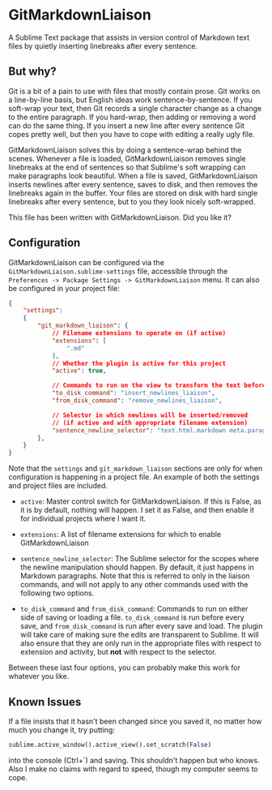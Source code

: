 # GitMarkdownLiaison

A Sublime Text package that assists in version control of Markdown text files by quietly inserting linebreaks after every sentence. 

## But why?

Git is a bit of a pain to use with files that mostly contain prose.
Git works on a line-by-line basis, but English ideas work sentence-by-sentence.
If you soft-wrap your text, then Git records a single character change as a change to the entire paragraph.
If you hard-wrap, then adding or removing a word can do the same thing.
If you insert a new line after every sentence Git copes pretty well, but then you have to cope with editing a really ugly file. 

GitMarkdownLiaison solves this by doing a sentence-wrap behind the scenes.
Whenever a file is loaded, GitMarkdownLiaison removes single linebreaks at the end of sentences so that Sublime's soft wrapping can make paragraphs look beautiful.
When a file is saved, GitMarkdownLiaison inserts newlines after every sentence, saves to disk, and then removes the linebreaks again in the buffer.
Your files are stored on disk with hard single linebreaks after every sentence, but to you they look nicely soft-wrapped. 

This file has been written with GitMarkdownLiaison.
Did you like it?

## Configuration

GitMarkdownLiaison can be configured via the `GitMarkdownLiaison.sublime-settings` file, accessible through the `Preferences -> Package Settings -> GitMarkdownLiaison` menu.
It can also be configured in your project file:

```json
{
    "settings":
    {
        "git_markdown_liaison": {
            // Filename extensions to operate on (if active)
            "extensions": [
                ".md"
            ],
            // Whether the plugin is active for this project
            "active": true,

            // Commands to run on the view to transform the text before and after saving
            "to_disk_command": "insert_newlines_liaison",
            "from_disk_command": "remove_newlines_liaison",

            // Selector in which newlines will be inserted/removed 
            // (if active and with appropriate filename extension)
            "sentence_newline_selector": "text.html.markdown meta.paragraph.markdown",
        },
    }
}
```

Note that the `settings` and `git_markdown_liaison` sections are only for when configuration is happening in a project file.
An example of both the settings and project files are included. 

 - `active`: Master control switch for GitMarkdownLiaison.
If this is False, as it is by default, nothing will happen.
I set it as False, and then enable it for individual projects where I want it. 

 - `extensions`: A list of filename extensions for which to enable GitMarkdownLiaison

 - `sentence_newline_selector`: The Sublime selector for the scopes where the newline manipulation should happen.
By default, it just happens in Markdown paragraphs.
Note that this is referred to only in the liaison commands, and will not apply to any other commands used with the following two options. 

 - `to_disk_command` and `from_disk_command`: Commands to run on either side of saving or loading a file.
`to_disk_command` is run before every save, and `from_disk_command` is run after every save and load.
The plugin will take care of making sure the edits are transparent to Sublime.
It will also ensure that they are only run in the appropriate files with respect to extension and activity, but **not** with respect to the selector. 


 Between these last four options, you can probably make this work for whatever you like. 

## Known Issues

If a file insists that it hasn't been changed since you saved it, no matter how much you change it, try putting:
```python
sublime.active_window().active_view().set_scratch(False)
```
into the console (Ctrl+`) and saving.
This shouldn't happen but who knows.
Also I make no claims with regard to speed, though my computer seems to cope. 

